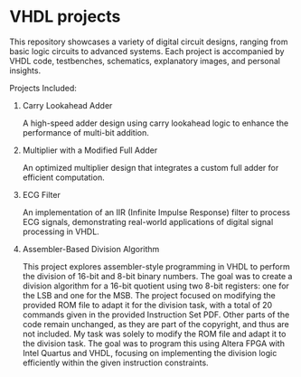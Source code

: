# VHDL projects
This repository showcases a variety of digital circuit designs, ranging from basic logic circuits to advanced systems. Each project is accompanied by VHDL code, testbenches, schematics, explanatory images, and personal insights.

Projects Included:

1. Carry Lookahead Adder
   
   A high-speed adder design using carry lookahead logic to enhance the performance of multi-bit addition.
   
2. Multiplier with a Modified Full Adder
   
   An optimized multiplier design that integrates a custom full adder for efficient computation.
   
3. ECG Filter
   
   An implementation of an IIR (Infinite Impulse Response) filter to process ECG signals, demonstrating real-world applications of digital signal processing in VHDL.
   
4. Assembler-Based Division Algorithm

   This project explores assembler-style programming in VHDL to perform the division of 16-bit and 8-bit binary numbers. The goal was to create a division algorithm for a 16-bit quotient using two 8-bit registers: one for the LSB and one for the MSB. The project focused on modifying the provided ROM file to adapt it for the division task, with a total of 20 commands given in the provided Instruction Set PDF. Other parts of the code remain unchanged, as they are part of the copyright, and thus are not included. My task was solely to modify the ROM file and adapt it to the division task.
   The goal was to program this using Altera FPGA with Intel Quartus and VHDL, focusing on implementing the division logic efficiently within the given instruction constraints.

